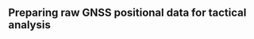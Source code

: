 Preparing raw GNSS positional data for tactical analysis
---------------------------------------------------------
